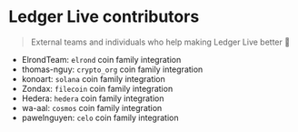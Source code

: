 # Ledger Live contributors

> External teams and individuals who help making Ledger Live better 🚀

- ElrondTeam: `elrond` coin family integration
- thomas-nguy: `crypto_org` coin family integration
- konoart: `solana` coin family integration
- Zondax: `filecoin` coin family integration
- Hedera: `hedera` coin family integration
- wa-aal: `cosmos` coin family integration
- pawelnguyen: `celo` coin family integration
